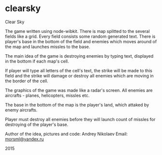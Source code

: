 # clearsky
Clear Sky

The game written using node-wibkit.
There is map splitted to the several fields like a grid.
Every field consists some random generated text.
There is player's base in the bottom of the field and enemies
which moves around of the map and launches missles to the base.

The main idea of the game is destroying enemies by typing
text, displayed in the bottom if each map's cell.

If player will type all letters of the cell's text,
the strike will be made to this field and the strike
will damage or destroy all enemies which are moving
in the border of the cell.

The graphics of the game was made like a radar's screen.
All enemies are aircrafts - planes, helicopters, missles etc.

The base in the bottom of the map is the player's land, which
attaked by enemy aircrafts.

Player must destroy all enemies before they will launch count of missles
for destroying of the player's base.

Author of the idea, pictures and code: Andrey Nikolaev
Email: morsml@yandex.ru

2015


